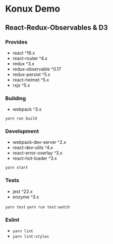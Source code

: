 # Konux Demo 
## React-Redux-Observables & D3

### Provides
- react ^16.x
- react-router ^4.x
- redux ^3.x
- redux-observable ^0.17
- redux-persist ^5.x
- react-helmet ^5.x
- rxjs ^5.x

### Building
- webpack ^3.x

`yarn run build`

### Development
- webpack-dev-server ^2.x
- react-dev-utils ^4.x
- react-error-overlay ^3.x
- react-hot-loader ^3.x

`yarn start`

### Tests
- jest ^22.x
- enzyme ^3.x

`yarn test`
`yarn run test:watch`

### Eslint
- `yarn lint`
- `yarn lint:styles`

